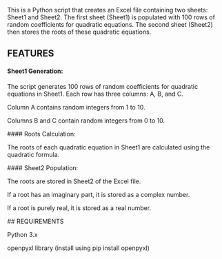 This is a Python script that creates an Excel file containing two sheets: Sheet1 and Sheet2. The first sheet (Sheet1) is populated with 100 rows of random coefficients for quadratic equations. The second sheet (Sheet2) then stores the roots of these quadratic equations.
## FEATURES
#### Sheet1 Generation:
<p>The script generates 100 rows of random coefficients for quadratic equations in Sheet1. Each row has three columns: A, B, and C.</p>
<p>Column A contains random integers from 1 to 10.</p>
<p>Columns B and C contain random integers from 0 to 10.</p>
#### Roots Calculation:
<p>The roots of each quadratic equation in Sheet1 are calculated using the quadratic formula.</p>
#### Sheet2 Population:
<p>The roots are stored in Sheet2 of the Excel file.</p>
<p>If a root has an imaginary part, it is stored as a complex number.</p>
<p>If a root is purely real, it is stored as a real number.</p>
## REQUIREMENTS
<p>Python 3.x</p>
<p>openpyxl library (install using pip install openpyxl)</p>
